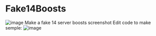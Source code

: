 # Fake14Boosts
![image](https://user-images.githubusercontent.com/99714729/155057818-c9b09449-d970-4dae-8a20-62c75ccac77b.png)
Make a fake 14 server boosts screenshot
Edit code to make
semple:
![image](https://user-images.githubusercontent.com/99714729/155057883-f263a789-a3f2-4122-a144-86f11a57ae62.png)

